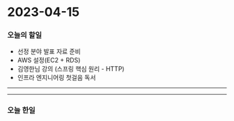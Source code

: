 2023-04-15
==========

### 오늘의 할일
* 선정 분야 발표 자료 준비
* AWS 설정(EC2 + RDS)
* 김영한님 강의 (스프링 핵심 원리 - HTTP)
* 인프라 엔지니어링 첫걸음 독서
<hr/>
<hr/>

### 오늘 한일